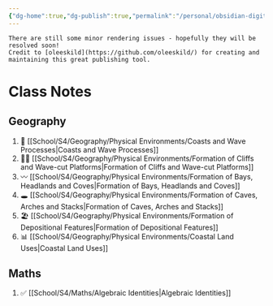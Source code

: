 ```yaml
---
{"dg-home":true,"dg-publish":true,"permalink":"/personal/obsidian-digital-garden/digital-garden-homepage/","tags":"gardenEntry"}
---
```


```ad-warning
There are still some minor rendering issues - hopefully they will be resolved soon!
Credit to [oleeskild](https://github.com/oleeskild/) for creating and maintaining this great publishing tool.
```

# Class Notes
## Geography

<div class="transclusion">


1. 🌊 [[School/S4/Geography/Physical Environments/Coasts and Wave Processes|Coasts and Wave Processes]]
2. 🧗‍♀️ [[School/S4/Geography/Physical Environments/Formation of Cliffs and Wave-cut Platforms|Formation of Cliffs and Wave-cut Platforms]]
3. 〰️ [[School/S4/Geography/Physical Environments/Formation of Bays, Headlands and Coves|Formation of Bays, Headlands and Coves]]
4. 🕳️ [[School/S4/Geography/Physical Environments/Formation of Caves, Arches and Stacks|Formation of Caves, Arches and Stacks]]
5. 🏖️ [[School/S4/Geography/Physical Environments/Formation of Depositional Features|Formation of Depositional Features]]
6. 📊 [[School/S4/Geography/Physical Environments/Coastal Land Uses|Coastal Land Uses]]

</div>


## Maths

<div class="transclusion">


1. ✅ [[School/S4/Maths/Algebraic Identities|Algebraic Identities]]

</div>

